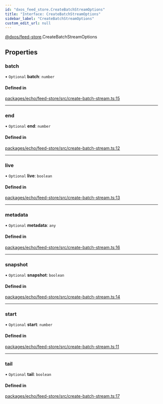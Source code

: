```yaml
---
id: "dxos_feed_store.CreateBatchStreamOptions"
title: "Interface: CreateBatchStreamOptions"
sidebar_label: "CreateBatchStreamOptions"
custom_edit_url: null
---
```


[@dxos/feed-store](../modules/dxos_feed_store.md).CreateBatchStreamOptions

## Properties

### batch

• `Optional` **batch**: `number`

#### Defined in

[packages/echo/feed-store/src/create-batch-stream.ts:15](https://github.com/dxos/protocols/blob/c793f0fed/packages/echo/feed-store/src/create-batch-stream.ts#L15)

___

### end

• `Optional` **end**: `number`

#### Defined in

[packages/echo/feed-store/src/create-batch-stream.ts:12](https://github.com/dxos/protocols/blob/c793f0fed/packages/echo/feed-store/src/create-batch-stream.ts#L12)

___

### live

• `Optional` **live**: `boolean`

#### Defined in

[packages/echo/feed-store/src/create-batch-stream.ts:13](https://github.com/dxos/protocols/blob/c793f0fed/packages/echo/feed-store/src/create-batch-stream.ts#L13)

___

### metadata

• `Optional` **metadata**: `any`

#### Defined in

[packages/echo/feed-store/src/create-batch-stream.ts:16](https://github.com/dxos/protocols/blob/c793f0fed/packages/echo/feed-store/src/create-batch-stream.ts#L16)

___

### snapshot

• `Optional` **snapshot**: `boolean`

#### Defined in

[packages/echo/feed-store/src/create-batch-stream.ts:14](https://github.com/dxos/protocols/blob/c793f0fed/packages/echo/feed-store/src/create-batch-stream.ts#L14)

___

### start

• `Optional` **start**: `number`

#### Defined in

[packages/echo/feed-store/src/create-batch-stream.ts:11](https://github.com/dxos/protocols/blob/c793f0fed/packages/echo/feed-store/src/create-batch-stream.ts#L11)

___

### tail

• `Optional` **tail**: `boolean`

#### Defined in

[packages/echo/feed-store/src/create-batch-stream.ts:17](https://github.com/dxos/protocols/blob/c793f0fed/packages/echo/feed-store/src/create-batch-stream.ts#L17)
